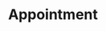 ---
templateKey: 'clinic-appointment-page'
path: /clinic/appointment
title: Appointment
content: hellow world im content
email: infoscholarsway@gmail.com
phone: (808)829-2502
address: 1024 Queen St, Honolulu, HI 96814 
secondary_address: 3147 Mokihana St, Honolulu, HI 96816
---